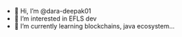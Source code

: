 - 👋 Hi, I’m @dara-deepak01
- 👀 I’m interested in EFLS dev
- 🌱 I’m currently learning  blockchains, java ecosystem...

<!---
dara-deepak01/dara-deepak01 is a ✨ special ✨ repository because its `README.md` (this file) appears on your GitHub profile.
You can click the Preview link to take a look at your changes.
--->
